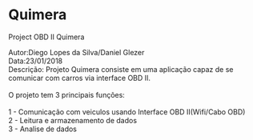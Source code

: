 # Quimera
Project OBD II Quimera

Autor:Diego Lopes da Silva/Daniel Glezer<br>
Data:23/01/2018<br>
Descrição: Projeto Quimera consiste em uma aplicação capaz de se comunicar com carros via interface OBD II.<br>
<br>
O projeto tem 3 principais funções:<br>
<br>
1 - Comunicação com veiculos usando Interface OBD II(Wifi/Cabo OBD)<br>
2 - Leitura e armazenamento de dados<br>
3 - Analise de dados<br>
